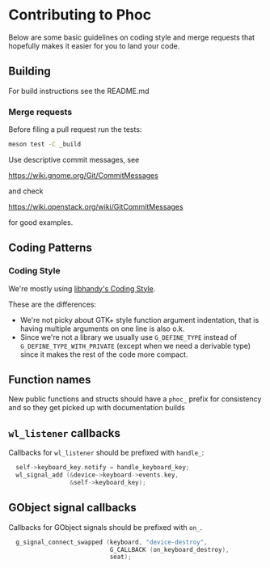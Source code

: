 # Contributing to Phoc

Below are some basic guidelines on coding style and merge requests
that hopefully makes it easier for you to land your code.

## Building

For build instructions see the README.md

### Merge requests

Before filing a pull request run the tests:

```sh
meson test -C _build
```

Use descriptive commit messages, see

   <https://wiki.gnome.org/Git/CommitMessages>

and check

   <https://wiki.openstack.org/wiki/GitCommitMessages>

for good examples.

## Coding Patterns

### Coding Style

We're mostly using [libhandy's Coding Style][1].

These are the differences:

- We're not picky about GTK+ style function argument indentation, that is
  having multiple arguments on one line is also o.k.
- Since we're not a library we usually use `G_DEFINE_TYPE` instead of
  `G_DEFINE_TYPE_WITH_PRIVATE` (except when we need a derivable
  type) since it makes the rest of the code more compact.

## Function names

New public functions and structs should have a `phoc_` prefix for consistency
and so they get picked up with documentation builds

## `wl_listener` callbacks

Callbacks for `wl_listener` should be prefixed with `handle_`:

```c
  self->keyboard_key.notify = handle_keyboard_key;
  wl_signal_add (&device->keyboard->events.key,
                 &self->keyboard_key);
```

## GObject signal callbacks

Callbacks for GObject signals should be prefixed with `on_`.

```c
  g_signal_connect_swapped (keyboard, "device-destroy",
                            G_CALLBACK (on_keyboard_destroy),
                            seat);
```

[1]: https://gitlab.gnome.org/GNOME/libhandy/-/blob/main/HACKING.md
